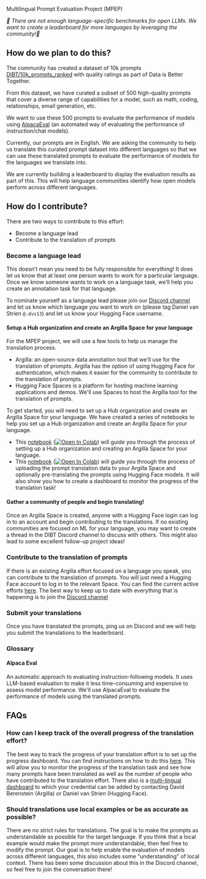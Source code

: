  Multilingual Prompt Evaluation Project (MPEP)

*🏅 There are not enough language-specific benchmarks for open LLMs. We want to create a leaderboard for more languages by leveraging the community!🏅*

## How do we plan to do this?

The community has created a dataset of 10k prompts [DIBT/10k_prompts_ranked](https://huggingface.co/datasets/DIBT/10k_prompts_ranked) with quality ratings as part of Data is Better Together.

From this dataset, we have curated a subset of 500 high-quality prompts that cover a diverse range of capabilities for a model, such as math, coding, relationships, email generation, etc.

We want to use these 500 prompts to evaluate the performance of models using [AlpacaEval](https://github.com/tatsu-lab/alpaca_eval) (an automated way of evaluating the performance of instruction/chat models).

Currently, our prompts are in English. We are asking the community to help us translate this curated prompt dataset into different languages so that we can use these translated prompts to evaluate the performance of models for the languages we translate into.

We are currently building a leaderboard to display the evaluation results as part of this. This will help language communities identify how open models perform across different languages.

## How do I contribute?

There are two ways to contribute to this effort:

- Become a language lead
- Contribute to the translation of prompts

### Become a language lead

This doesn’t mean you need to be fully responsible for everything! It does let us know that at least one person wants to work for a particular language. Once we know someone wants to work on a language task, we’ll help you create an annotation task for that language.

To nominate yourself as a language lead please join our [Discord channel](https://discord.gg/hugging-face-879548962464493619) and let us know which language you want to work on (please tag Daniel van Strien `@.dvs13`) and let us know your Hugging Face username.

#### Setup a Hub organization and create an Argilla Space for your language

For the MPEP project, we will use a few tools to help us manage the translation process.

- Argilla: an open-source data annotation tool that we'll use for the translation of prompts. Argilla has the option of using Hugging Face for authentication, which makes it easier for the community to contribute to the translation of prompts.
- Hugging Face Spaces is a platform for hosting machine learning applications and demos. We'll use Spaces to host the Argilla tool for the translation of prompts.

To get started, you will need to set up a Hub organization and create an Argilla Space for your language. We have created a series of notebooks to help you set up a Hub organization and create an Argilla Space for your language.

- This [notebook](./01_setup_prompt_translation_space.ipynb) (<a href="https://colab.research.google.com/github/huggingface/data-is-better-together/blob/main/prompt_translation/01_setup_prompt_translation_space.ipynb" target="_parent"><img src="https://colab.research.google.com/assets/colab-badge.svg" alt="Open In Colab"/></a>) will guide you through the process of setting up a Hub organization and creating an Argilla Space for your language.
- This [notebook](./02_upload_prompt_translation_data.ipynb) (<a href="https://colab.research.google.com/github/huggingface/data-is-better-together/blob/main/prompt_translation/02_upload_prompt_translation_data.ipynb" target="_parent"><img src="https://colab.research.google.com/assets/colab-badge.svg" alt="Open In Colab"/></a>) will guide you through the process of uploading the prompt translation data to your Argilla Space and optionally pre-translating the prompts using Hugging Face models. It will also show you how to create a dashboard to monitor the progress of the translation task!

#### Gather a community of people and begin translating!

Once an Argilla Space is created, anyone with a Hugging Face login can log in to an account and begin contributing to the translations. If no existing communities are focused on ML for your language, you may want to create a thread in the DIBT Discord channel to discuss with others. This might also lead to some excellent follow-up project ideas!

### Contribute to the translation of prompts

If there is an existing Argilla effort focused on a language you speak, you can contribute to the translation of prompts. You will just need a Hugging Face account to log in to the relevant Space. You can find the current active efforts [here](https://github.com/huggingface/data-is-better-together?tab=readme-ov-file#contribute-translations). The best way to keep up to date with everything that is happening is to join the [Discord channel](https://discord.gg/hugging-face-879548962464493619)

### Submit your translations

Once you have translated the prompts, ping us on Discord and we will help you submit the translations to the leaderboard.

### Glossary

#### Alpaca Eval

An automatic approach to evaluating instruction-following models. It uses LLM-based evaluation to make it less time-consuming and expensive to assess model performance. We'll use AlpacaEval to evaluate the performance of models using the translated prompts.

## FAQs

### How can I keep track of the overall progress of the translation effort?

The best way to track the progress of your translation effort is to set up the progress dashboard. You can find instructions on how to do this [here](./03_create_dashboard.ipynb). This will allow you to monitor the progress of the translation task and see how many prompts have been translated as well as the number of people who have contributed to the translation effort. There also is a [multi-lingual dashboard](https://huggingface.co/spaces/DIBT/PromptTranslationMultilingualDashboard) to which your credential can be added by contacting David Berenstein (Argilla) or Daniel van Strien (Hugging Face).

### Should translations use local examples or be as accurate as possible?

There are no strict rules for translations. The goal is to make the prompts as understandable as possible for the target language. If you think that a local example would make the prompt more understandable, then feel free to modify the prompt. Our goal is to help enable the evaluation of models across different languages, this also includes some "understanding" of local context. There has been some discussion about this in the Discord channel, so feel free to join the conversation there!
